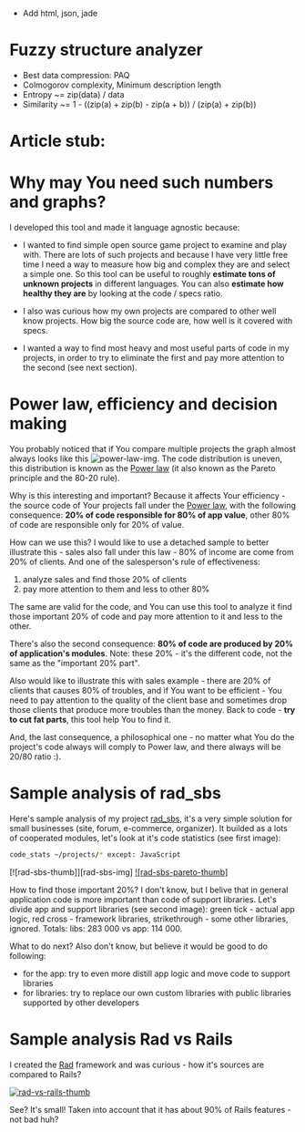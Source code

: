 - Add html, json, jade

# Fuzzy structure analyzer
- Best data compression: PAQ
- Colmogorov complexity, Minimum description length
- Entropy ~= zip(data) / data
- Similarity ~= 1 - ((zip(a) + zip(b) -  zip(a + b)) / (zip(a) + zip(b))


# Article stub:

# Why may You need such numbers and graphs?

I developed this tool and made it language agnostic because:

- I wanted to find simple open source game project to examine and play with. There are lots of such projects and because I have very little free time I need a way to measure how big and complex they are and select a simple one. So this tool can be useful to roughly **estimate tons of unknown projects** in different languages. 
You can also **estimate how healthy they are** by looking at the code / specs ratio.

- I also was curious how my own projects are compared to other well know projects. How big the source code are, how well is it covered with specs.

- I wanted a way to find most heavy and most useful parts of code in my projects, in order to try to eliminate the first and pay more attention to the second (see next section).

# Power law, efficiency and decision making

You probably noticed that if You compare multiple projects the graph almost always looks like this ![power-law-img]. The code distribution is uneven, this distribution is known as the [Power law][power-law] (it also known as the Pareto principle and the 80-20 rule).

Why is this interesting and important? Because it affects Your efficiency - the source code of Your projects fall under the [Power law][power-law], with the following consequence: **20% of code responsible for 80% of app value**, other 80% of code are responsible only for 20% of value.

How can we use this? I would like to use a detached sample to better illustrate this - sales also fall under this law - 80% of income are come from 20% of clients. And one of the salesperson's rule of effectiveness:

1. analyze sales and find those 20% of clients
2. pay more attention to them and less to other 80%

The same are valid for the code, and You can use this tool to analyze it find those important 20% of code and pay more attention to it and less to the other.

There's also the second consequence: **80% of code are produced by 20% of application's modules**. Note: these 20% - it's the different code, not the same as the "important 20% part".

Also would like to illustrate this with sales example - there are 20% of clients that causes 80% of troubles, and if You want to be efficient - You need to pay attention to the quality of the client base and sometimes drop those clients that produce more troubles than the money.
Back to code - **try to cut fat parts**, this tool help You to find it.

And, the last consequence, a philosophical one - no matter what You do the project's code always will comply to Power law, and there always will be 20/80 ratio :).

# Sample analysis of rad_sbs

Here's sample analysis of my project [rad_sbs][rad_sbs], it's a very simple solution for small businesses (site, forum, e-commerce, organizer). It builded as a lots of cooperated modules, let's look at it's code statistics (see first image):

``` bash
code_stats ~/projects/* except: JavaScript
```

[![rad-sbs-thumb]][rad-sbs-img] [![rad-sbs-pareto-thumb]][rad-sbs-pareto-img]

How to find those important 20%? I don't know, but I belive that in general application code is more important than code of support libraries. Let's divide app and support libraries (see second image): green tick - actual app logic, red cross - framework libraries, strikethrough - some other libraries, ignored. Totals: libs: 283 000 vs app: 114 000. 

What to do next? Also don't know, but believe it would be good to do following:

- for the app: try to even more distill app logic and move code to support libraries
- for libraries: try to replace our own custom libraries with public libraries supported by other developers

# Sample analysis Rad vs Rails

I created the [Rad][rad] framework and was curious - how it's sources are compared to Rails?

[![rad-vs-rails-thumb]][rad-vs-rails]

See? It's small! Taken into account that it has about 90% of Rails features - not bad huh?

[rad]: https://github.com/alexeypetrushin/rad_core

[power-law]: http://en.wikipedia.org/wiki/Power_law

[power-law-img]: https://github.com/alexeypetrushin/code_stats/raw/master/docs/power-law.png
[rad_sbs]: https://github.com/alexeypetrushin/rad_sbs
[rad-sbs-pareto-img]: https://github.com/alexeypetrushin/code_stats/raw/master/docs/rad-sbs-pareto.png

[rad]: https://github.com/alexeypetrushin/rad_core
[rad-vs-rails]: https://github.com/alexeypetrushin/code_stats/raw/master/docs/rad-sbs-pareto.png
[rad-vs-rails-thumb]: https://github.com/alexeypetrushin/code_stats/raw/master/docs/rad-sbs-pareto.png